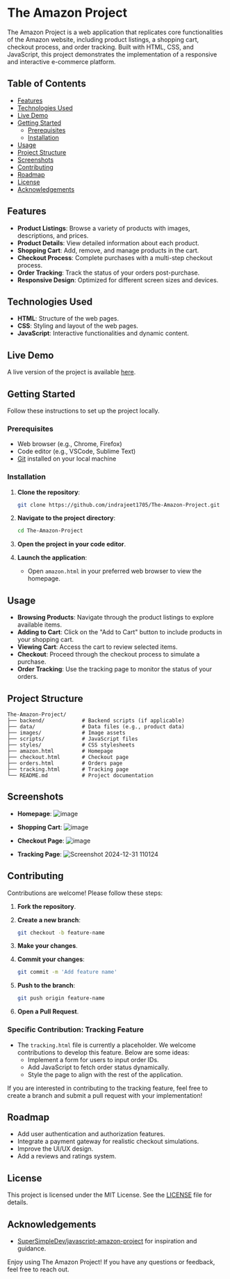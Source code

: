 
# The Amazon Project

The Amazon Project is a web application that replicates core functionalities of the Amazon website, including product listings, a shopping cart, checkout process, and order tracking. Built with HTML, CSS, and JavaScript, this project demonstrates the implementation of a responsive and interactive e-commerce platform.

## Table of Contents

- [Features](#features)
- [Technologies Used](#technologies-used)
- [Live Demo](#live-demo)
- [Getting Started](#getting-started)
  - [Prerequisites](#prerequisites)
  - [Installation](#installation)
- [Usage](#usage)
- [Project Structure](#project-structure)
- [Screenshots](#screenshots)
- [Contributing](#contributing)
- [Roadmap](#roadmap)
- [License](#license)
- [Acknowledgements](#acknowledgements)

## Features

- **Product Listings**: Browse a variety of products with images, descriptions, and prices.
- **Product Details**: View detailed information about each product.
- **Shopping Cart**: Add, remove, and manage products in the cart.
- **Checkout Process**: Complete purchases with a multi-step checkout process.
- **Order Tracking**: Track the status of your orders post-purchase.
- **Responsive Design**: Optimized for different screen sizes and devices.

## Technologies Used

- **HTML**: Structure of the web pages.
- **CSS**: Styling and layout of the web pages.
- **JavaScript**: Interactive functionalities and dynamic content.


## Live Demo

A live version of the project is available [here](https://example.com).

## Getting Started

Follow these instructions to set up the project locally.

### Prerequisites

- Web browser (e.g., Chrome, Firefox)
- Code editor (e.g., VSCode, Sublime Text)
- [Git](https://git-scm.com/) installed on your local machine

### Installation

1. **Clone the repository**:

   ```bash
   git clone https://github.com/indrajeet1705/The-Amazon-Project.git
   ```

2. **Navigate to the project directory**:

   ```bash
   cd The-Amazon-Project
   ```

3. **Open the project in your code editor**.

4. **Launch the application**:

   - Open `amazon.html` in your preferred web browser to view the homepage.

## Usage

- **Browsing Products**: Navigate through the product listings to explore available items.
- **Adding to Cart**: Click on the "Add to Cart" button to include products in your shopping cart.
- **Viewing Cart**: Access the cart to review selected items.
- **Checkout**: Proceed through the checkout process to simulate a purchase.
- **Order Tracking**: Use the tracking page to monitor the status of your orders.

## Project Structure

```plaintext
The-Amazon-Project/
├── backend/            # Backend scripts (if applicable)
├── data/               # Data files (e.g., product data)
├── images/             # Image assets
├── scripts/            # JavaScript files
├── styles/             # CSS stylesheets
├── amazon.html         # Homepage
├── checkout.html       # Checkout page
├── orders.html         # Orders page
├── tracking.html       # Tracking page
└── README.md           # Project documentation
```

## Screenshots

- **Homepage**:
 ![image](https://github.com/user-attachments/assets/cd5cb655-df9e-434a-9133-03ec2c458cff)

- **Shopping Cart**:
 ![image](https://github.com/user-attachments/assets/3d0d82f5-087e-4f96-ade9-3826826cee3b)


- **Checkout Page**:
![image](https://github.com/user-attachments/assets/ff8429fb-ba0b-4651-956c-79fd883d60b3)

- **Tracking Page**:
![Screenshot 2024-12-31 110124](https://github.com/user-attachments/assets/60c56d57-1996-4818-93e8-3c82c060be92)



## Contributing

Contributions are welcome! Please follow these steps:

1. **Fork the repository**.
2. **Create a new branch**:

   ```bash
   git checkout -b feature-name
   ```

3. **Make your changes**.
4. **Commit your changes**:

   ```bash
   git commit -m 'Add feature name'
   ```

5. **Push to the branch**:

   ```bash
   git push origin feature-name
   ```

6. **Open a Pull Request**.
  ### Specific Contribution: Tracking Feature

- The `tracking.html` file is currently a placeholder. We welcome contributions to develop this feature. Below are some ideas:
  - Implement a form for users to input order IDs.
  - Add JavaScript to fetch order status dynamically.
  - Style the page to align with the rest of the application.

If you are interested in contributing to the tracking feature, feel free to create a branch and submit a pull request with your implementation!


## Roadmap

- Add user authentication and authorization features.
- Integrate a payment gateway for realistic checkout simulations.
- Improve the UI/UX design.
- Add a reviews and ratings system.

## License

This project is licensed under the MIT License. See the [LICENSE](LICENSE) file for details.

## Acknowledgements

- [SuperSimpleDev/javascript-amazon-project](https://github.com/SuperSimpleDev/javascript-amazon-project) for inspiration and guidance.


Enjoy using The Amazon Project! If you have any questions or feedback, feel free to reach out.
